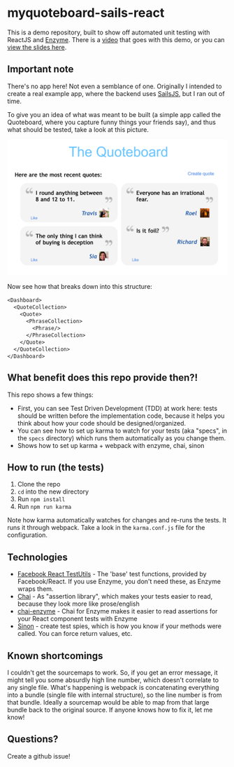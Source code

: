 # myquoteboard-sails-react

This is a demo repository, built to show off automated unit testing with ReactJS and [Enzyme](http://airbnb.io/enzyme/index.html). There is a [video](https://www.youtube.com/watch?v=DnWeoMXJBuo) that goes with this demo, or you can [view the slides here](https://docs.google.com/presentation/d/1mJuJFGOzEy07iNVIvn-_OufG_hiC4EjiI6rF7uF1smI/edit?usp=sharing).

## Important note

There's no app here! Not even a semblance of one. Originally I intended to create a real example app, where the backend uses [SailsJS](http://sailsjs.org), but I ran out of time.

To give you an idea of what was meant to be built (a simple app called the Quoteboard, where you capture funny things your friends say), and thus what should be tested, take a look at this picture.

![A view of what the Quoteboard might look like](assets/images/quoteboard_hypothetical.png)

Now see how that breaks down into this structure:

```
<Dashboard>
  <QuoteCollection>
    <Quote>
      <PhraseCollection>
        <Phrase/>
      </PhraseCollection>
    </Quote>
  </QuoteCollection>
</Dashboard>
```

## What benefit does this repo provide then?!

This repo shows a few things:

* First, you can see Test Driven Development (TDD) at work here: tests should be written before the implementation code, because it helps you think about how your code should be designed/organized.
* You can see how to set up karma to watch for your tests (aka "specs", in the `specs` directory) which runs them automatically as you change them.
* Shows how to set up karma + webpack with enzyme, chai, sinon

## How to run (the tests)

1. Clone the repo
1. `cd` into the new directory
1. Run `npm install`
1. Run `npm run karma`

Note how karma automatically watches for changes and re-runs the tests. It runs it through webpack. Take a look in the `karma.conf.js` file for the configuration.

## Technologies

* [Facebook React TestUtils](https://facebook.github.io/react/docs/test-utils.html) - The 'base' test functions, provided by Facebook/React. If you use Enzyme, you don't need these, as Enzyme wraps them.
* [Chai](http://chaijs.com/api/bdd/) - As "assertion library", which makes your tests easier to read, because they look more like prose/english
* [chai-enzyme](https://github.com/producthunt/chai-enzyme) - Chai for Enzyme makes it easier to read assertions for your React component tests with Enzyme
* [Sinon](http://sinonjs.org/docs/) - create test spies, which is how you know if your methods were called. You can force return values, etc.

## Known shortcomings

I couldn't get the sourcemaps to work. So, if you get an error message, it might tell you some absurdly high line number, which doesn't correlate to any single file. What's happening is webpack is concatenating everything into a bundle (single file with internal structure), so the line number is from that bundle. Ideally a sourcemap would be able to map from that large bundle back to the original source. If anyone knows how to fix it, let me know!

## Questions?

Create a github issue!
